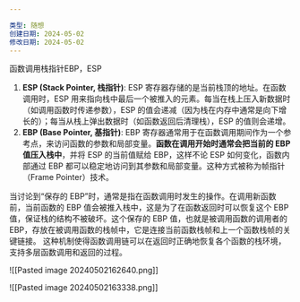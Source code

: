 ```yaml
---

类型: 随想
创建日期: 2024-05-02
修改日期: 2024-05-02
---
```

函数调用栈指针EBP，ESP
1. **ESP (Stack Pointer, 栈指针)**: ESP 寄存器存储的是当前栈顶的地址。在函数调用时，ESP 用来指向栈中最后一个被推入的元素。每当在栈上压入新数据时（如调用函数时传递参数），ESP 的值会递减（因为栈在内存中通常是向下增长的）；每当从栈上弹出数据时（如函数返回后清理栈），ESP 的值则会递增。
2. **EBP (Base Pointer, 基指针)**: EBP 寄存器通常用于在函数调用期间作为一个参考点，来访问函数的参数和局部变量。**函数在调用开始时通常会把当前的 EBP 值压入栈中**，并将 ESP 的当前值赋给 EBP，这样不论 ESP 如何变化，函数内部通过 EBP 都可以稳定地访问到其参数和局部变量。这种方式被称为帧指针（Frame Pointer）技术。

当讨论到“保存的 EBP”时，通常是指在函数调用时发生的操作。在调用新函数前，当前函数的 EBP 值会被推入栈中，这是为了在函数返回时可以恢复这个 EBP 值，保证栈的结构不被破坏。这个保存的 EBP 值，也就是被调用函数的调用者的 EBP，存放在被调用函数的栈帧中，它是连接当前函数栈帧和上一个函数栈帧的关键链接。
这种机制使得函数调用链可以在返回时正确地恢复各个函数的栈环境，支持多层函数调用和返回的过程。

![[Pasted image 20240502162640.png]]

![[Pasted image 20240502163338.png]]